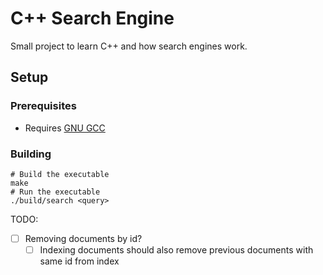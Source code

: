 # C++ Search Engine

Small project to learn C++ and how search engines work.

## Setup

### Prerequisites

- Requires [GNU GCC](https://gcc.gnu.org/)

### Building

```
# Build the executable
make
# Run the executable
./build/search <query>
```

TODO:

- [ ] Removing documents by id?
  - [ ] Indexing documents should also remove previous documents with same id from index
